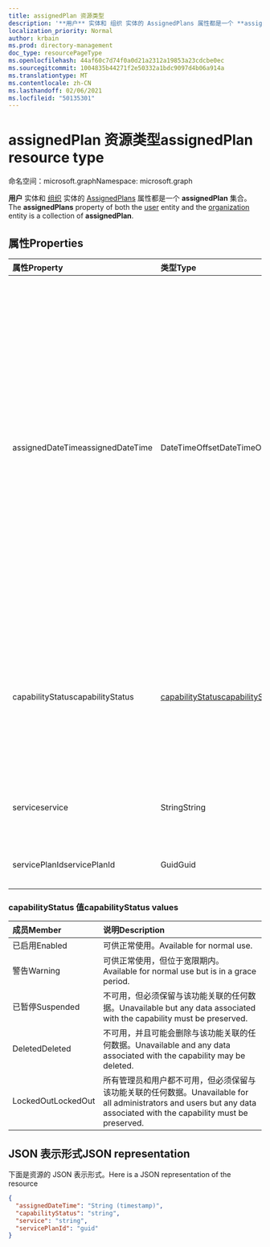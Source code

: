 ```yaml
---
title: assignedPlan 资源类型
description: '**用户** 实体和 组织 实体的 AssignedPlans 属性都是一个 **assignedPlan** 集合。'
localization_priority: Normal
author: krbain
ms.prod: directory-management
doc_type: resourcePageType
ms.openlocfilehash: 44af60c7d74f0a0d21a2312a19853a23cdcbe0ec
ms.sourcegitcommit: 1004835b44271f2e50332a1bdc9097d4b06a914a
ms.translationtype: MT
ms.contentlocale: zh-CN
ms.lasthandoff: 02/06/2021
ms.locfileid: "50135301"
---
```

# <a name="assignedplan-resource-type"></a><span data-ttu-id="084f4-103">assignedPlan 资源类型</span><span class="sxs-lookup"><span data-stu-id="084f4-103">assignedPlan resource type</span></span>

<span data-ttu-id="084f4-104">命名空间：microsoft.graph</span><span class="sxs-lookup"><span data-stu-id="084f4-104">Namespace: microsoft.graph</span></span>

<span data-ttu-id="084f4-105">**用户** 实体和 [组织](user.md) 实体的 [AssignedPlans](organization.md) 属性都是一个 **assignedPlan** 集合。</span><span class="sxs-lookup"><span data-stu-id="084f4-105">The **assignedPlans** property of both the [user](user.md) entity and the [organization](organization.md) entity is a collection of **assignedPlan**.</span></span>


## <a name="properties"></a><span data-ttu-id="084f4-106">属性</span><span class="sxs-lookup"><span data-stu-id="084f4-106">Properties</span></span>

| <span data-ttu-id="084f4-107">属性</span><span class="sxs-lookup"><span data-stu-id="084f4-107">Property</span></span>     | <span data-ttu-id="084f4-108">类型</span><span class="sxs-lookup"><span data-stu-id="084f4-108">Type</span></span>   |<span data-ttu-id="084f4-109">说明</span><span class="sxs-lookup"><span data-stu-id="084f4-109">Description</span></span>|
|:---------------|:--------|:----------|
|<span data-ttu-id="084f4-110">assignedDateTime</span><span class="sxs-lookup"><span data-stu-id="084f4-110">assignedDateTime</span></span>|<span data-ttu-id="084f4-111">DateTimeOffset</span><span class="sxs-lookup"><span data-stu-id="084f4-111">DateTimeOffset</span></span>|<span data-ttu-id="084f4-p101">分配计划的日期和时间；例如：2013-01-02T19:32:30Z。时间戳类型表示使用 ISO 8601 格式的日期和时间信息，并且始终处于 UTC 时间。例如，2014 年 1 月 1 日午夜 UTC 如下所示：`'2014-01-01T00:00:00Z'`</span><span class="sxs-lookup"><span data-stu-id="084f4-p101">The date and time at which the plan was assigned; for example: 2013-01-02T19:32:30Z. The Timestamp type represents date and time information using ISO 8601 format and is always in UTC time. For example, midnight UTC on Jan 1, 2014 would look like this: `'2014-01-01T00:00:00Z'`</span></span>|
|<span data-ttu-id="084f4-115">capabilityStatus</span><span class="sxs-lookup"><span data-stu-id="084f4-115">capabilityStatus</span></span>|[<span data-ttu-id="084f4-116">capabilityStatus</span><span class="sxs-lookup"><span data-stu-id="084f4-116">capabilityStatus</span></span>](#capabilitystatus-values)|<span data-ttu-id="084f4-117">功能分配的条件。</span><span class="sxs-lookup"><span data-stu-id="084f4-117">Condition of the capability assignment.</span></span> <span data-ttu-id="084f4-118">可能的值为 `Enabled` ， `Warning` ， ， `Suspended` `Deleted` 。 `LockedOut`</span><span class="sxs-lookup"><span data-stu-id="084f4-118">The possible values are `Enabled`, `Warning`, `Suspended`, `Deleted`, `LockedOut`.</span></span>|
|<span data-ttu-id="084f4-119">service</span><span class="sxs-lookup"><span data-stu-id="084f4-119">service</span></span>|<span data-ttu-id="084f4-120">String</span><span class="sxs-lookup"><span data-stu-id="084f4-120">String</span></span>|<span data-ttu-id="084f4-121">服务名称；例如，“Exchange”。</span><span class="sxs-lookup"><span data-stu-id="084f4-121">The name of the service; for example, “Exchange”.</span></span>|
|<span data-ttu-id="084f4-122">servicePlanId</span><span class="sxs-lookup"><span data-stu-id="084f4-122">servicePlanId</span></span>|<span data-ttu-id="084f4-123">Guid</span><span class="sxs-lookup"><span data-stu-id="084f4-123">Guid</span></span>|<span data-ttu-id="084f4-124">用于标识服务计划的 GUID。</span><span class="sxs-lookup"><span data-stu-id="084f4-124">A GUID that identifies the service plan.</span></span>|


### <a name="capabilitystatus-values"></a><span data-ttu-id="084f4-125">capabilityStatus 值</span><span class="sxs-lookup"><span data-stu-id="084f4-125">capabilityStatus values</span></span>

| <span data-ttu-id="084f4-126">成员</span><span class="sxs-lookup"><span data-stu-id="084f4-126">Member</span></span> | <span data-ttu-id="084f4-127">说明</span><span class="sxs-lookup"><span data-stu-id="084f4-127">Description</span></span>  |
|:---------------|:--------|
| <span data-ttu-id="084f4-128">已启用</span><span class="sxs-lookup"><span data-stu-id="084f4-128">Enabled</span></span> | <span data-ttu-id="084f4-129">可供正常使用。</span><span class="sxs-lookup"><span data-stu-id="084f4-129">Available for normal use.</span></span> |
| <span data-ttu-id="084f4-130">警告</span><span class="sxs-lookup"><span data-stu-id="084f4-130">Warning</span></span> | <span data-ttu-id="084f4-131">可供正常使用，但位于宽限期内。</span><span class="sxs-lookup"><span data-stu-id="084f4-131">Available for normal use but is in a grace period.</span></span> |
| <span data-ttu-id="084f4-132">已暂停</span><span class="sxs-lookup"><span data-stu-id="084f4-132">Suspended</span></span> | <span data-ttu-id="084f4-133">不可用，但必须保留与该功能关联的任何数据。</span><span class="sxs-lookup"><span data-stu-id="084f4-133">Unavailable but any data associated with the capability must be preserved.</span></span> |
| <span data-ttu-id="084f4-134">Deleted</span><span class="sxs-lookup"><span data-stu-id="084f4-134">Deleted</span></span> | <span data-ttu-id="084f4-135">不可用，并且可能会删除与该功能关联的任何数据。</span><span class="sxs-lookup"><span data-stu-id="084f4-135">Unavailable and any data associated with the capability may be deleted.</span></span> |
| <span data-ttu-id="084f4-136">LockedOut</span><span class="sxs-lookup"><span data-stu-id="084f4-136">LockedOut</span></span> | <span data-ttu-id="084f4-137">所有管理员和用户都不可用，但必须保留与该功能关联的任何数据。</span><span class="sxs-lookup"><span data-stu-id="084f4-137">Unavailable for all administrators and users but any data associated with the capability must be preserved.</span></span> |

## <a name="json-representation"></a><span data-ttu-id="084f4-138">JSON 表示形式</span><span class="sxs-lookup"><span data-stu-id="084f4-138">JSON representation</span></span>

<span data-ttu-id="084f4-139">下面是资源的 JSON 表示形式。</span><span class="sxs-lookup"><span data-stu-id="084f4-139">Here is a JSON representation of the resource</span></span>

<!-- {
  "blockType": "resource",
  "optionalProperties": [

  ],
  "@odata.type": "microsoft.graph.assignedPlan"
}-->

```json
{
  "assignedDateTime": "String (timestamp)",
  "capabilityStatus": "string",
  "service": "string",
  "servicePlanId": "guid"
}

```

<!-- uuid: 8fcb5dbc-d5aa-4681-8e31-b001d5168d79
2015-10-25 14:57:30 UTC -->
<!-- {
  "type": "#page.annotation",
  "description": "assignedPlan resource",
  "keywords": "",
  "section": "documentation",
  "tocPath": ""
}-->

